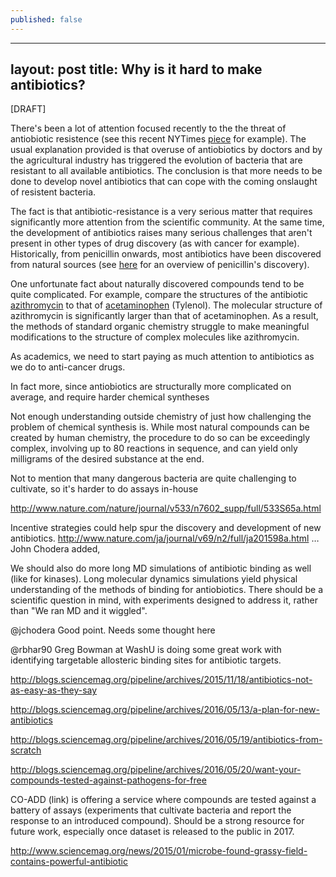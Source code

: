 ```yaml
---
published: false
---
```

---
layout: post
title: Why is it hard to make antibiotics?
---

[DRAFT]

There's been a lot of attention focused recently to the the threat of antiobiotic resistence (see this recent NYTimes [piece](http://www.nytimes.com/2016/05/27/health/infection-raises-specter-of-superbugs-resistant-to-all-antibiotics.html?_r=0) for example). The usual explanation provided is that overuse of antiobiotics by doctors and by the agricultural industry has triggered the evolution of bacteria that are resistant to all available antibiotics. The conclusion is that more needs to be done to develop novel antibiotics that can cope with the coming onslaught of resistent bacteria.

The fact is that antibiotic-resistance is a very serious matter that requires significantly more attention from the scientific community. At the same time, the development of antibiotics raises many serious challenges that aren't present in other types of drug discovery (as with cancer for example). Historically, from penicillin onwards, most antibiotics have been discovered from natural sources (see [here](http://www.acs.org/content/acs/en/education/whatischemistry/landmarks/flemingpenicillin.html) for an overview of penicillin's discovery).

One unfortunate fact about naturally discovered compounds tend to be quite complicated. For example, compare the structures of the antibiotic [azithromycin](https://en.wikipedia.org/wiki/Azithromycin#History) to that of [acetaminophen](https://en.wikipedia.org/wiki/Paracetamol) (Tylenol). The molecular structure of azithromycin is significantly larger than that of acetaminophen. As a result, the methods of standard organic chemistry struggle to make meaningful modifications to the structure of complex molecules like azithromycin.

As academics, we need to start paying as much attention to antibiotics as we do to anti-cancer drugs.

In fact more, since antiobiotics are structurally more complicated on average, and require harder chemical syntheses

Not enough understanding outside chemistry of just how challenging the problem of chemical synthesis is. While most natural compounds can be created by human chemistry, the procedure to do so can be exceedingly complex, involving up to 80 reactions in sequence, and can yield only milligrams of the desired substance at the end.

Not to mention that many dangerous bacteria are quite challenging to cultivate, so it's harder to do assays in-house

http://www.nature.com/nature/journal/v533/n7602_supp/full/533S65a.html

Incentive strategies could help spur the discovery and development of new antibiotics. http://www.nature.com/ja/journal/v69/n2/full/ja201598a.html …John Chodera added,

We should also do more long MD simulations of antibiotic binding as well (like for kinases). Long molecular dynamics simulations yield physical understanding of the methods of binding for antiobiotics. There should be a scientific question in mind, with experiments designed to address it, rather than "We ran MD and it wiggled".

@jchodera Good point. Needs some thought here

@rbhar90 Greg Bowman at WashU is doing some great work with identifying targetable allosteric binding sites for antibiotic targets.

http://blogs.sciencemag.org/pipeline/archives/2015/11/18/antibiotics-not-as-easy-as-they-say

http://blogs.sciencemag.org/pipeline/archives/2016/05/13/a-plan-for-new-antibiotics

http://blogs.sciencemag.org/pipeline/archives/2016/05/19/antibiotics-from-scratch

http://blogs.sciencemag.org/pipeline/archives/2016/05/20/want-your-compounds-tested-against-pathogens-for-free

CO-ADD (link) is offering a service where compounds are tested against a battery of assays (experiments that cultivate bacteria and report the response to an introduced compound). Should be a strong resource for future work, especially once dataset is released to the public in 2017.

http://www.sciencemag.org/news/2015/01/microbe-found-grassy-field-contains-powerful-antibiotic
